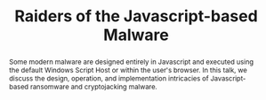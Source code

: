 ---
title: "Raiders of the Javascript-based Malware"
speaker: Pranshu Bajpai
event: CascadiaJS 2018
tags: ["JavaScript", "Security"]
abstract: "Some modern malware are designed entirely in Javascript and executed using the default Windows Script Host or within the user's browser. In this talk, we discuss the design, operation, and implementation intricacies of Javascript-based ransomware and cryptojacking malware."
ytId: aoCRE0WoFx8
layout: talk
---